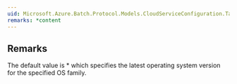 ```yaml
---  
uid: Microsoft.Azure.Batch.Protocol.Models.CloudServiceConfiguration.TargetOSVersion  
remarks: *content  
---  
```

  
## Remarks  
 The default value is * which specifies the latest operating system             version for the specified OS family.